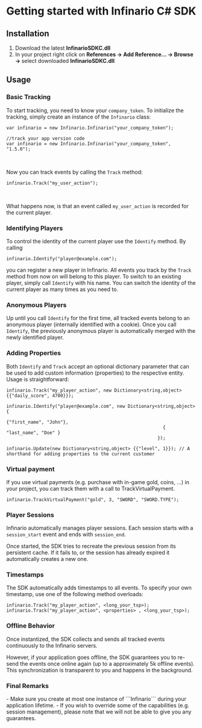 <h1>Getting started with Infinario C# SDK</h1>

<h2>Installation</h2>
<ol>
	<li>Download the latest <b>InfinarioSDKC.dll</b></li>
	<li>In your project right click on <b>References -&gt; Add Reference... -&gt; Browse -&gt; </b> select downloaded <b>InfinarioSDKC.dll</b></li>
</ol>

<h2>Usage</h2>

<h3>Basic Tracking</h3>

<p>To start tracking, you need to know your <code>company_token</code>. To initialize the tracking, simply create an instance of the <code>Infinario</code> class:</p>

<pre><code>var infinario = new Infinario.Infinario("your_company_token");

//track your app version code
var infinario = new Infinario.Infinario("your_company_token", "1.5.0");</code></pre>
<br>
<p>Now you can track events by calling the <code>Track</code> method:</p>
<pre><code>infinario.Track("my_user_action");</code></pre>
<br>
<p>What happens now, is that an event called <code>my_user_action</code> is recorded for the current player.</p>

<h3>Identifying Players</h3>
<p>To control the identity of the current player use the <code>Identify</code> method. By calling</p>
<pre><code>infinario.Identify("player@example.com");</code></pre>

<p>you can register a new player in Infinario. All events you track by the <code>Track</code> method from now on will belong to this player. To switch to an existing player, simply call <code>Identify</code> with his name. You can switch the identity of the current player as many times as you need to.</p>

<h3>Anonymous Players</h3>
<p>Up until you call <code>Identify</code> for the first time, all tracked events belong to an anonymous player (internally identified with a cookie). Once you call <code>Identify</code>, the previously anonymous player is automatically merged with the newly identified player.</p>

<h3>Adding Properties</h3>
<p>Both <code>Identify</code> and <code>Track</code> accept an optional dictionary parameter that can be used to add custom information (properties) to the respective entity. Usage is straightforward:</p>

<pre><code>infinario.Track("my_player_action", new Dictionary&lt;string,object&gt; {{"daily_score", 4700}});                                       

infinario.Identify("player@example.com", new Dictionary&lt;string,object&gt; {
                                                          {"first_name", "John"},
                                                          { "last_name", "Doe" }
                                                        }); 
                                                        
infinario.Update(new Dictionary&lt;string,object&gt; {{"level", 1}}); // A shorthand for adding properties to the current customer
</code></pre>

<h3>Virtual payment</h3>
<p>If you use virtual payments (e.g. purchase with in-game gold, coins, ...) in your project, you can track them with a call to TrackVirtualPayment.</p>
<pre><code>infinario.TrackVirtualPayment("gold", 3, "SWORD", "SWORD.TYPE");</pre></code>

<h3>Player Sessions</h3>
<p>Infinario automatically manages player sessions. Each session starts with a <code>session_start</code> event and ends with <code>session_end</code>.</p>
<p>Once started, the SDK tries to recreate the previous session from its persistent cache. If it fails to, or the session has already expired it automatically creates a new one.</p>

<h3>Timestamps</h3>
<p>The SDK automatically adds timestamps to all events. To specify your own timestamp, use one of the following method overloads:</p>
<pre><code>infinario.Track("my_player_action", &lt;long_your_tsp&gt;);
infinario.Track("my_player_action", &lt;properties&gt; , &lt;long_your_tsp&gt;);	
</code></pre>

<h3>Offline Behavior</h3>

<p>Once instantized, the SDK collects and sends all tracked events continuously to the Infinario servers.</p>

<p>However, if your application goes offline, the SDK guarantees you to re-send the events once online again (up to a approximately 5k offline events). This synchronization is transparent to you and happens in the background.</p>

<h3>Final Remarks</h3>
- Make sure you create at most one instance of ```Infinario``` during your application lifetime.
- If you wish to override some of the capabilities (e.g. session management), please note that we will not be able to give you any guarantees.